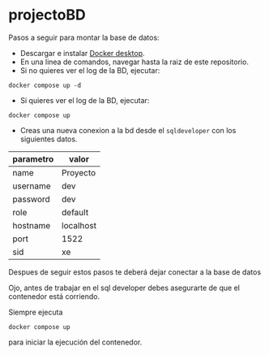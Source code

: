# projectoBD
Pasos a seguir para montar la base de datos:
- Descargar e instalar [Docker desktop](https://www.docker.com/products/docker-desktop/).
- En una linea de comandos, navegar hasta la raiz de este repositorio.
- Si no quieres ver el log de la BD, ejecutar:
``` 
docker compose up -d
```
- Si quieres ver el log de la BD, ejecutar:
```
docker compose up
```
- Creas una nueva conexion a la bd desde el `sqldeveloper` con los siguientes datos.

|parametro|valor|
|-|-|
|name|Proyecto|
|username|dev|
|password|dev|
|role|default|
|hostname|localhost|
|port|1522|
|sid|xe|

Despues de seguir estos pasos te deberá dejar conectar a la base de datos

Ojo, antes de trabajar en el sql developer debes asegurarte de que el contenedor está corriendo.

Siempre ejecuta 
```
docker compose up
```
para iniciar la ejecución del contenedor.
